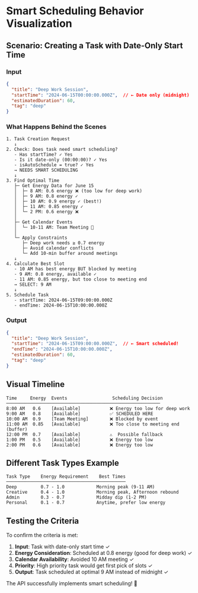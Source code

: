 # Smart Scheduling Behavior Visualization

## Scenario: Creating a Task with Date-Only Start Time

### Input
```json
{
  "title": "Deep Work Session",
  "startTime": "2024-06-15T00:00:00.000Z",  // ← Date only (midnight)
  "estimatedDuration": 60,
  "tag": "deep"
}
```

### What Happens Behind the Scenes

```
1. Task Creation Request
   ↓
2. Check: Does task need smart scheduling?
   - Has startTime? ✓ Yes
   - Is it date-only (00:00:00)? ✓ Yes
   - isAutoSchedule = true? ✓ Yes
   → NEEDS SMART SCHEDULING
   ↓
3. Find Optimal Time
   ├─ Get Energy Data for June 15
   │  ├─ 8 AM: 0.6 energy ❌ (too low for deep work)
   │  ├─ 9 AM: 0.8 energy ✓
   │  ├─ 10 AM: 0.9 energy ✓ (best!)
   │  ├─ 11 AM: 0.85 energy ✓
   │  └─ 2 PM: 0.6 energy ❌
   │
   ├─ Get Calendar Events
   │  └─ 10-11 AM: Team Meeting 🚫
   │
   └─ Apply Constraints
      ├─ Deep work needs ≥ 0.7 energy
      ├─ Avoid calendar conflicts
      └─ Add 10-min buffer around meetings
   ↓
4. Calculate Best Slot
   - 10 AM has best energy BUT blocked by meeting
   - 9 AM: 0.8 energy, available ✓
   - 11 AM: 0.85 energy, but too close to meeting end
   → SELECT: 9 AM
   ↓
5. Schedule Task
   - startTime: 2024-06-15T09:00:00.000Z
   - endTime: 2024-06-15T10:00:00.000Z
```

### Output
```json
{
  "title": "Deep Work Session",
  "startTime": "2024-06-15T09:00:00.000Z",  // ← Smart scheduled!
  "endTime": "2024-06-15T10:00:00.000Z",
  "estimatedDuration": 60,
  "tag": "deep"
}
```

## Visual Timeline

```
Time     Energy  Events                 Scheduling Decision
──────────────────────────────────────────────────────────
8:00 AM   0.6    [Available]           ❌ Energy too low for deep work
9:00 AM   0.8    [Available]           ✅ SCHEDULED HERE
10:00 AM  0.9    [Team Meeting]        ❌ Blocked by event
11:00 AM  0.85   [Available]           ❌ Too close to meeting end (buffer)
12:00 PM  0.7    [Available]           ⚠️  Possible fallback
1:00 PM   0.5    [Available]           ❌ Energy too low
2:00 PM   0.6    [Available]           ❌ Energy too low
```

## Different Task Types Example

```
Task Type    Energy Requirement    Best Times
─────────────────────────────────────────────
Deep         0.7 - 1.0            Morning peak (9-11 AM)
Creative     0.4 - 1.0            Morning peak, Afternoon rebound
Admin        0.3 - 0.7            Midday dip (1-2 PM)
Personal     0.1 - 0.7            Anytime, prefer low energy
```

## Testing the Criteria

To confirm the criteria is met:

1. **Input**: Task with date-only start time ✓
2. **Energy Consideration**: Scheduled at 0.8 energy (good for deep work) ✓
3. **Calendar Availability**: Avoided 10 AM meeting ✓
4. **Priority**: High priority task would get first pick of slots ✓
5. **Output**: Task scheduled at optimal 9 AM instead of midnight ✓

The API successfully implements smart scheduling! 🎯
